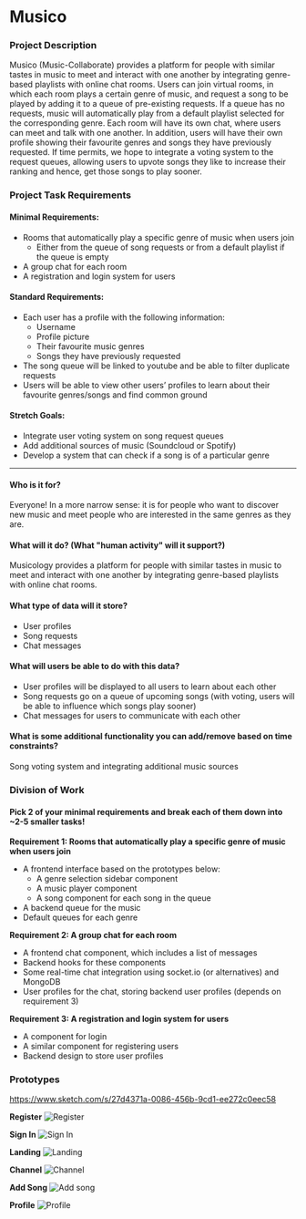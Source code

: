 # Musico

### Project Description

Musico (Music-Collaborate) provides a platform for people with similar tastes in music to meet and interact with one another by integrating genre-based playlists with online chat rooms. Users can join virtual rooms, in which each room plays a certain genre of music, and request a song to be played by adding it to a queue of pre-existing requests. If a queue has no requests, music will automatically play from a default playlist selected for the corresponding genre. Each room will have its own chat, where users can meet and talk with one another. In addition, users will have their own profile showing their favourite genres and songs they have previously requested. If time permits, we hope to integrate a voting system to the request queues, allowing users to upvote songs they like to increase their ranking and hence, get those songs to play sooner.

### Project Task Requirements


#### Minimal Requirements:
* Rooms that automatically play a specific genre of music when users join 
    * Either from the queue of song requests or from a default playlist if the queue is empty
* A group chat for each room
* A registration and login system for users

#### Standard Requirements:
* Each user has a profile with the following information:
    * Username 
    * Profile picture
    * Their favourite music genres
    * Songs they have previously requested
* The song queue will be linked to youtube and be able to filter duplicate requests
* Users will be able to view other users’ profiles to learn about their favourite genres/songs and find common ground

#### Stretch Goals:
* Integrate user voting system on song request queues
* Add additional sources of music (Soundcloud or Spotify)
* Develop a system that can check if a song is of a particular genre

----

#### Who is it for?
Everyone! In a more narrow sense: it is for people who want to discover new music and meet people who are interested in the same genres as they are.

#### What will it do? (What "human activity" will it support?)
Musicology provides a platform for people with similar tastes in music to meet and interact with one another by integrating genre-based playlists with online chat rooms.

#### What type of data will it store?
* User profiles
* Song requests
* Chat messages

#### What will users be able to do with this data?
* User profiles will be displayed to all users to learn about each other
* Song requests go on a queue of upcoming songs (with voting, users will be able to influence which songs play sooner)
* Chat messages for users to communicate with each other

#### What is some additional functionality you can add/remove based on time constraints?
Song voting system and integrating additional music sources


### Division of Work

#### Pick 2 of your minimal requirements and break each of them down into ~2-5 smaller tasks!

**Requirement 1: Rooms that automatically play a specific genre of music when users join**
* A frontend interface based on the prototypes below:
    * A genre selection sidebar component 
    * A music player component
    * A song component for each song in the queue
* A backend queue for the music
* Default queues for each genre

**Requirement 2: A group chat for each room**
* A frontend chat component, which includes a list of messages
* Backend hooks for these components
* Some real-time chat integration using socket.io (or alternatives) and MongoDB
* User profiles for the chat, storing backend user profiles (depends on requirement 3)

**Requirement 3: A registration and login system for users**
* A component for login
* A similar component for registering users
* Backend design to store user profiles

### Prototypes
https://www.sketch.com/s/27d4371a-0086-456b-9cd1-ee272c0eec58

**Register**
![Register](images/Register.png)

**Sign In**
![Sign In](images/SignIn.png)

**Landing**
![Landing](images/Landing.png)

**Channel**
![Channel](images/Channel.png)

**Add Song**
![Add song](images/AddSong.png)

**Profile**
![Profile](images/Profile.png)

